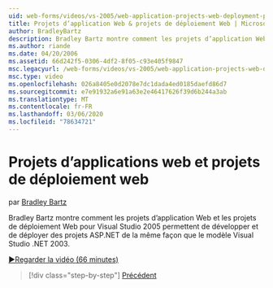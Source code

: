```yaml
---
uid: web-forms/videos/vs-2005/web-application-projects-web-deployment-projects
title: Projets d’application Web & projets de déploiement Web | Microsoft Docs
author: BradleyBartz
description: Bradley Bartz montre comment les projets d’application Web et les projets de déploiement Web pour Visual Studio 2005 facilitent le développement et le déploiement de projets ASP.NET simila...
ms.author: riande
ms.date: 04/20/2006
ms.assetid: 66d242f5-0306-4df2-8f05-c93e405f9847
msc.legacyurl: /web-forms/videos/vs-2005/web-application-projects-web-deployment-projects
msc.type: video
ms.openlocfilehash: 026a8405e0d2078e7dc1dada4ed0185daefd86d7
ms.sourcegitcommit: e7e91932a6e91a63e2e46417626f39d6b244a3ab
ms.translationtype: MT
ms.contentlocale: fr-FR
ms.lasthandoff: 03/06/2020
ms.locfileid: "78634721"
---
```

# <a name="web-application-projects--web-deployment-projects"></a>Projets d’applications web et projets de déploiement web

par [Bradley Bartz](https://github.com/BradleyBartz)

Bradley Bartz montre comment les projets d’application Web et les projets de déploiement Web pour Visual Studio 2005 permettent de développer et de déployer des projets ASP.NET de la même façon que le modèle Visual Studio .NET 2003.

[&#9654;Regarder la vidéo (66 minutes)](https://channel9.msdn.com/Blogs/ASP-NET-Site-Videos/web-application-projects-web-deployment-projects)

> [!div class="step-by-step"]
> [Précédent](web-deployment-projects.md)
